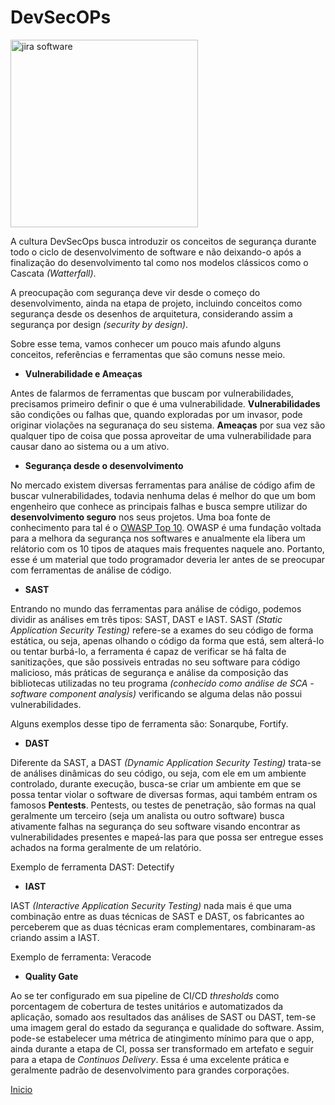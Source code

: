 # **DevSecOPs**

<img src="https://marvel-b1-cdn.bc0a.com/f00000000236551/dt-cdn.net/images/devsecops-image-2000-6557ba1b00.png" title="jira software" width="300" /></a>


A cultura DevSecOps busca introduzir os conceitos de segurança durante todo o ciclo de desenvolvimento de software e não deixando-o após a finalização do desenvolvimento tal como nos modelos clássicos como o Cascata *(Watterfall)*.

A preocupação com segurança deve vir desde o começo do desenvolvimento, ainda na etapa de projeto, incluindo conceitos como segurança desde os desenhos de arquitetura, considerando assim a segurança por design *(security by design)*.

Sobre esse tema, vamos conhecer um pouco mais afundo alguns conceitos, referências e ferramentas que são comuns nesse meio.

- **Vulnerabilidade e Ameaças**

Antes de falarmos de ferramentas que buscam por vulnerabilidades, precisamos primeiro definir o que é uma vulnerabilidade. **Vulnerabilidades** são condições ou falhas que, quando exploradas por um invasor, pode originar violações na seguranaça do seu sistema. **Ameaças** por sua vez são qualquer tipo de coisa que possa aproveitar de uma vulnerabilidade para causar dano ao sistema ou a um ativo.

- **Segurança desde o desenvolvimento**

No mercado existem diversas ferramentas para análise de código afim de buscar vulnerabilidades, todavia nenhuma delas é melhor do que um bom engenheiro que conhece as principais falhas e busca sempre utilizar do **desenvolvimento seguro** nos seus projetos. Uma boa fonte de conhecimento para tal é o [OWASP Top 10](https://owasp.org/www-project-top-ten/). OWASP é uma fundação voltada para a melhora da segurança nos softwares e anualmente ela libera um relátorio com os 10 tipos de ataques mais frequentes naquele ano. Portanto, esse é um material que todo programador deveria ler antes de se preocupar com ferramentas de análise de código.

- **SAST**

Entrando no mundo das ferramentas para análise de código, podemos dividir as análises em três tipos:  SAST, DAST e IAST. SAST *(Static Application Security Testing)* refere-se a exames do seu código de forma estática, ou seja, apenas olhando o código da forma que está, sem alterá-lo ou tentar burbá-lo, a ferramenta é capaz de verificar se há falta de sanitizações, que são possiveis entradas no seu software para código malicioso, más práticas de segurança e análise da composição das bibliotecas utilizadas no teu programa *(conhecido como análise de SCA - software component analysis)* verificando se alguma delas não possui vulnerabilidades.

Alguns exemplos desse tipo de ferramenta são: Sonarqube, Fortify.

- **DAST**

Diferente da SAST, a DAST *(Dynamic Application Security Testing)* trata-se de análises dinâmicas do seu código, ou seja, com ele em um ambiente controlado, durante execução, busca-se criar um ambiente em que se possa tentar violar o software de diversas formas, aqui também entram os famosos **Pentests**. Pentests, ou testes de penetração, são formas na qual geralmente um terceiro (seja um analista ou outro software) busca ativamente falhas na segurança do seu software visando encontrar as vulnerabilidades presentes e mapeá-las para que possa ser entregue esses achados na forma geralmente de um relatório.

Exemplo de ferramenta DAST: Detectify

- **IAST**

IAST *(Interactive Application Security Testing)* nada mais é que uma combinação entre as duas técnicas de SAST e DAST, os fabricantes ao perceberem que as duas técnicas eram complementares, combinaram-as criando assim a IAST.

Exemplo de ferramenta: Veracode

- **Quality Gate**

Ao se ter configurado em sua pipeline de CI/CD *thresholds* como porcentagem de cobertura de testes unitários e automatizados da aplicação, somado aos resultados das análises de SAST ou DAST, tem-se uma imagem geral do estado da segurança e qualidade do software. Assim, pode-se estabelecer uma métrica de atingimento mínimo para que o app, ainda durante a etapa de CI, possa ser transformado em artefato e seguir para a etapa de *Continuos Delivery*. Essa é uma excelente prática e geralmente padrão de desenvolvimento para grandes corporações.



[Inicio](../../README.md)